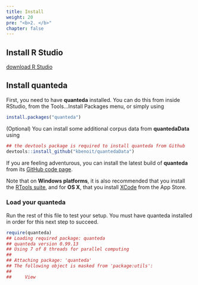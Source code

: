 ```yaml
---
title: Install
weight: 20
pre: "<b>2. </b>"
chapter: false
---
```




## Install R Studio

[download R Studio](https://www.rstudio.com/products/rstudio/download/)

## Install quanteda

First, you need to have **quanteda** installed.  You can do this from inside RStudio, from the Tools...Install Packages menu, or simply using

```r
install.packages("quanteda")
```

(Optional) You can install some additional corpus data from **quantedaData** using


```r
## the devtools package is required to install quanteda from Github
devtools::install_github("kbenoit/quantedaData")
```

If you are feeling adventurous, you can install the latest build of **quanteda** from its [GitHub code page](https://github.com/kbenoit/quanteda).

Note that on **Windows platforms**, it is also recommended that you install the [RTools suite](https://cran.r-project.org/bin/windows/Rtools/), and for **OS X**, that you install [XCode](https://itunes.apple.com/gb/app/xcode/id497799835?mt=12) from the App Store.


### Load your quanteda

Run the rest of this file to test your setup.  You must have quanteda installed in order for this next step to succeed.

```r
require(quanteda)
## Loading required package: quanteda
## quanteda version 0.99.13
## Using 7 of 8 threads for parallel computing
## 
## Attaching package: 'quanteda'
## The following object is masked from 'package:utils':
## 
##     View
```







